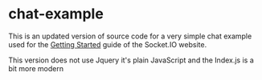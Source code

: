 # chat-example

This is an updated version of source code for a very simple chat example used for 
the [Getting Started](http://socket.io/get-started/chat/) guide 
of the Socket.IO website.

This version does not use Jquery it's plain JavaScript and the Index.js is a bit more modern

